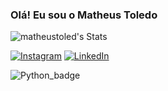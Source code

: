 ### Olá! Eu sou o Matheus Toledo

![matheustoled's Stats](https://github-readme-stats.vercel.app/api?username=matheustoled&theme=dark&show_icons=true&hide_border=false&count_private=true)

[![Instagram](https://img.shields.io/badge/Instagram-E4405F?style=for-the-badge&logo=instagram&logoColor=white)](https://www.instagram.com/matheus.toled/)
[![LinkedIn](https://img.shields.io/badge/LinkedIn-0077B5?style=for-the-badge&logo=linkedin&logoColor=white)](https://www.linkedin.com/in/matheus-coelho-2b6129260/)

![Python_badge](https://img.shields.io/badge/Python-3776AB?style=for-the-badge&logo=python&logoColor=white)
